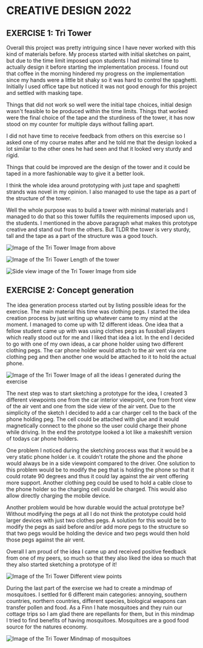 # CREATIVE DESIGN 2022

## EXERCISE 1: Tri Tower

Overall this project was pretty intriguing since I have never worked with this kind of materials before. My process started with initial sketches on paint, but due to the time limit imposed upon students I had minimal time to actually design it before starting the implementation process. I found out that coffee in the morning hindered my progress on the implementation since my hands were a little bit shaky so it was hard to control the spaghetti. Initially I used office tape but noticed it was not good enough for this project and settled with masking tape.

Things that did not work so well were the initial tape choices, initial design wasn't feasible to be produced within the time limits. Things that worked were the final choice of the tape and the sturdiness of the tower, it has now stood on my counter for multiple days without falling apart. 

I did not have time to receive feedback from others on this exercise so I asked one of my course mates after and he told me that the design looked a lot similar to the other ones he had seen and that it looked very sturdy and rigid. 

Things that could be improved are the design of the tower and it could be taped in a more fashionable way to give it a better look.

I think the whole idea around prototyping with just tape and spaghetti strands was novel in my opinion. I also managed to use the tape as a part of the structure of the tower.

Well the whole purpose was to build a tower with minimal materials and I managed to do that so this tower fulfills the requirements imposed upon us, the students. I mentioned in the above paragraph what makes this prototype creative and stand out from the others. But TLDR the tower is very sturdy, tall and the tape as a part of the structure was a good touch.

![Image of the Tri Tower](/IMG_4600.jpg?raw=true "Optional Title")
Image from above

![Image of the Tri Tower](/IMG_4603.jpg?raw=true "Optional Title")
Length of the tower

![Side view image of the Tri Tower](/IMG_4602.jpg?raw=true "Optional Title")
Image from side




## EXERCISE 2: Concept generation

The idea generation process started out by listing possible ideas for the exercise. The main material this time was clothing pegs. I started the idea creation process by just writing up whatever came to my mind at the moment. I managed to come up with 12 different ideas. One idea that a fellow student came up with was using clothes pegs as fussball players which really stood out for me and I liked that idea a lot. In the end I decided to go with one of my own ideas, a car phone holder using two different clothing pegs. The car phone holder would attach to the air vent via one clothing peg and then another one would be attached to it to hold the actual phone.

![Image of the Tri Tower](/IMG_4600.jpg?raw=true "Optional Title")
Image of all the ideas I generated during the exercise

The next step was to start sketching a prototype for the idea, I created 3 different viewpoints one from the car interior viewpoint, one from front view of the air vent and one from the side view of the air vent. Due to the simplicity of the sketch I decided to add a car charger cell to the back of the phone holding peg. The cell could be attached with glue and it would magnetically connect to the phone so the user could charge their phone while driving. In the end the prototype looked a lot like a makeshift version of todays car phone holders.

One problem I noticed during the sketching process was that it would be a very static phone holder i.e. it couldn't rotate the phone and the phone would always be in a side viewpoint compared to the driver. One solution to this problem would be to modify the peg that is holding the phone so that it could rotate 90 degrees and thus it could lay against the air vent offering more support. Another clothing peg could be used to hold a cable close to the phone holder so the charging cell could be charged. This would also allow directly charging the mobile device.

Another problem would be how durable would the actual prototype be? Without modifying the pegs at all I do not think the prototype could hold larger devices with just two clothes pegs. A solution for this would be to modify the pegs as said before and/or add more pegs to the structure so that two pegs would be holding the device and two pegs would then hold those pegs against the air vent.

Overall I am proud of the idea I came up and received positive feedback from one of my peers, so much so that they also liked the idea so much that they also started sketching a prototype of it!

![Image of the Tri Tower](/IMG_4600.jpg?raw=true "Optional Title")
Different view points

During the last part of the exercise we had to create a mindmap of mosquitoes. I settled for 6 different main categories: annoying, southern countries, northern countries, different species, biological weapons can transfer pollen and food. As a Finn I hate mosquitoes and they ruin our cottage trips so I am glad there are repellants for them, but in this mindmap I tried to find benefits of having mosquitoes. Mosquitoes are a good food source for the natures economy.

![Image of the Tri Tower](/IMG_4600.jpg?raw=true "Optional Title")
Mindmap of mosquitoes

